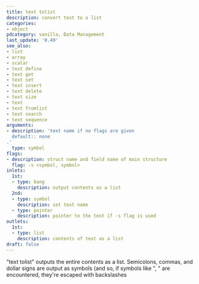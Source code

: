 ```yaml
---
title: text tolist
description: convert text to a list
categories:
- object
pdcategory: vanilla, Data Management
last_update: '0.49'
see_also:
- list
- array
- scalar
- text define
- text get
- text set
- text insert
- text delete
- text size
- text
- text fromlist
- text search
- text sequence
arguments:
- description: 'text name if no flags are given 
  default:: none
.'
  type: symbol
flags:
- description: struct name and field name of main structure
  flag: -s <symbol, symbol>
inlets:
  1st:
  - type: bang
    description: output contents as a list
  2nd:
  - type: symbol
    description: set text name
  - type: pointer
    description: pointer to the text if -s flag is used
outlets:
  1st:
  - type: list
    description: contents of text as a list
draft: false
---
```

"text tolist" outputs the entire contents as a list. Semicolons, commas, and dollar signs are output as symbols (and so, if symbols like ", " are encountered, they're escaped with backslashes
